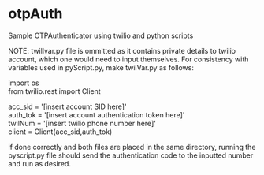 # otpAuth
Sample OTPAuthenticator using twilio and python scripts
  
NOTE: twillvar.py file is ommitted as it contains private details
to twilio account, which one would need to input themselves.  For consistency
with variables used in pyScript.py, make twilVar.py as follows:  
  
import os  
from twilio.rest import Client  
  
acc_sid = '[insert account SID here]'  
auth_tok = '[insert account authentication token here]'  
twilNum = '[insert twilio phone number here]'  
client = Client(acc_sid,auth_tok)  

if done correctly and both files are placed in the same directory, running the
pyscript.py file should send the authentication code to the inputted number
and run as desired.
